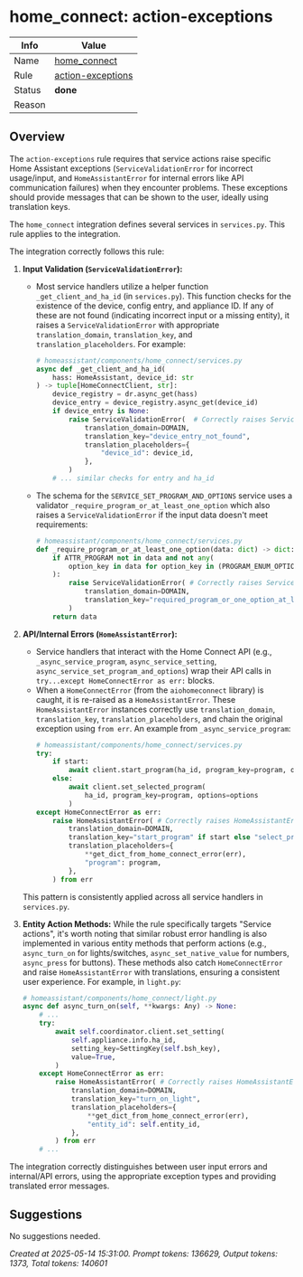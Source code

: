 # home_connect: action-exceptions

| Info   | Value                                                                    |
|--------|--------------------------------------------------------------------------|
| Name   | [home_connect](https://www.home-assistant.io/integrations/home_connect/) |
| Rule   | [action-exceptions](https://developers.home-assistant.io/docs/core/integration-quality-scale/rules/action-exceptions)                                                     |
| Status | **done**                                       |
| Reason |                                                                          |

## Overview

The `action-exceptions` rule requires that service actions raise specific Home Assistant exceptions (`ServiceValidationError` for incorrect usage/input, and `HomeAssistantError` for internal errors like API communication failures) when they encounter problems. These exceptions should provide messages that can be shown to the user, ideally using translation keys.

The `home_connect` integration defines several services in `services.py`. This rule applies to the integration.

The integration correctly follows this rule:

1.  **Input Validation (`ServiceValidationError`):**
    *   Most service handlers utilize a helper function `_get_client_and_ha_id` (in `services.py`). This function checks for the existence of the device, config entry, and appliance ID. If any of these are not found (indicating incorrect input or a missing entity), it raises a `ServiceValidationError` with appropriate `translation_domain`, `translation_key`, and `translation_placeholders`. For example:
        ```python
        # homeassistant/components/home_connect/services.py
        async def _get_client_and_ha_id(
            hass: HomeAssistant, device_id: str
        ) -> tuple[HomeConnectClient, str]:
            device_registry = dr.async_get(hass)
            device_entry = device_registry.async_get(device_id)
            if device_entry is None:
                raise ServiceValidationError(  # Correctly raises ServiceValidationError
                    translation_domain=DOMAIN,
                    translation_key="device_entry_not_found",
                    translation_placeholders={
                        "device_id": device_id,
                    },
                )
            # ... similar checks for entry and ha_id
        ```
    *   The schema for the `SERVICE_SET_PROGRAM_AND_OPTIONS` service uses a validator `_require_program_or_at_least_one_option` which also raises a `ServiceValidationError` if the input data doesn't meet requirements:
        ```python
        # homeassistant/components/home_connect/services.py
        def _require_program_or_at_least_one_option(data: dict) -> dict:
            if ATTR_PROGRAM not in data and not any(
                option_key in data for option_key in (PROGRAM_ENUM_OPTIONS | PROGRAM_OPTIONS)
            ):
                raise ServiceValidationError( # Correctly raises ServiceValidationError
                    translation_domain=DOMAIN,
                    translation_key="required_program_or_one_option_at_least",
                )
            return data
        ```

2.  **API/Internal Errors (`HomeAssistantError`):**
    *   Service handlers that interact with the Home Connect API (e.g., `_async_service_program`, `async_service_setting`, `async_service_set_program_and_options`) wrap their API calls in `try...except HomeConnectError as err:` blocks.
    *   When a `HomeConnectError` (from the `aiohomeconnect` library) is caught, it is re-raised as a `HomeAssistantError`. These `HomeAssistantError` instances correctly use `translation_domain`, `translation_key`, `translation_placeholders`, and chain the original exception using `from err`. An example from `_async_service_program`:
        ```python
        # homeassistant/components/home_connect/services.py
        try:
            if start:
                await client.start_program(ha_id, program_key=program, options=options)
            else:
                await client.set_selected_program(
                    ha_id, program_key=program, options=options
                )
        except HomeConnectError as err:
            raise HomeAssistantError( # Correctly raises HomeAssistantError
                translation_domain=DOMAIN,
                translation_key="start_program" if start else "select_program",
                translation_placeholders={
                    **get_dict_from_home_connect_error(err),
                    "program": program,
                },
            ) from err
        ```
    This pattern is consistently applied across all service handlers in `services.py`.

3.  **Entity Action Methods:**
    While the rule specifically targets "Service actions", it's worth noting that similar robust error handling is also implemented in various entity methods that perform actions (e.g., `async_turn_on` for lights/switches, `async_set_native_value` for numbers, `async_press` for buttons). These methods also catch `HomeConnectError` and raise `HomeAssistantError` with translations, ensuring a consistent user experience. For example, in `light.py`:
    ```python
    # homeassistant/components/home_connect/light.py
    async def async_turn_on(self, **kwargs: Any) -> None:
        # ...
        try:
            await self.coordinator.client.set_setting(
                self.appliance.info.ha_id,
                setting_key=SettingKey(self.bsh_key),
                value=True,
            )
        except HomeConnectError as err:
            raise HomeAssistantError( # Correctly raises HomeAssistantError
                translation_domain=DOMAIN,
                translation_key="turn_on_light",
                translation_placeholders={
                    **get_dict_from_home_connect_error(err),
                    "entity_id": self.entity_id,
                },
            ) from err
        # ...
    ```

The integration correctly distinguishes between user input errors and internal/API errors, using the appropriate exception types and providing translated error messages.

## Suggestions

No suggestions needed.

_Created at 2025-05-14 15:31:00. Prompt tokens: 136629, Output tokens: 1373, Total tokens: 140601_
